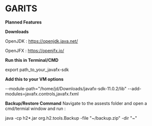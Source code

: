 # GARITS



**Planned Features** 


**Downloads**

OpenJDK : https://openjdk.java.net/

OpenJFX : https://openjfx.io/


**Run this in Terminal/CMD**

export path_to_your_javafx-sdk

**Add this to your VM options**

 --module-path="/home/jd/Downloads/javafx-sdk-11.0.2/lib" --add-modules=javafx.controls,javafx.fxml
 
 **Backup/Restore Command**
 Navigate to the assests folder and open a cmd/termial window and run :
 
 java -cp h2*.jar org.h2.tools.Backup -file "~/backup.zip" -dir "~"
